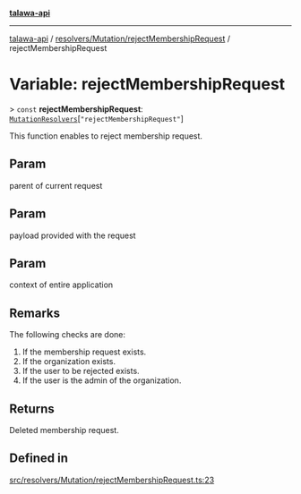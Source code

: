 [**talawa-api**](../../../../README.md)

***

[talawa-api](../../../../modules.md) / [resolvers/Mutation/rejectMembershipRequest](../README.md) / rejectMembershipRequest

# Variable: rejectMembershipRequest

\> `const` **rejectMembershipRequest**: [`MutationResolvers`](../../../../types/generatedGraphQLTypes/type-aliases/MutationResolvers.md)\[`"rejectMembershipRequest"`\]

This function enables to reject membership request.

## Param

parent of current request

## Param

payload provided with the request

## Param

context of entire application

## Remarks

The following checks are done:
1. If the membership request exists.
2. If the organization exists.
3. If the user to be rejected exists.
4. If the user is the admin of the organization.

## Returns

Deleted membership request.

## Defined in

[src/resolvers/Mutation/rejectMembershipRequest.ts:23](https://github.com/PalisadoesFoundation/talawa-api/blob/4b5c74fd36bcfc2e36f3a06b67d517e865c188be/src/resolvers/Mutation/rejectMembershipRequest.ts#L23)
